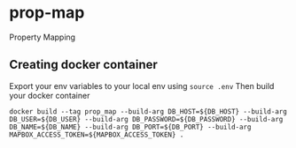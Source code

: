 # prop-map
Property Mapping


## Creating docker container
Export your env variables to your local env using ```source .env```
Then build your docker container
```
docker build --tag prop_map --build-arg DB_HOST=${DB_HOST} --build-arg DB_USER=${DB_USER} --build-arg DB_PASSWORD=${DB_PASSWORD} --build-arg DB_NAME=${DB_NAME} --build-arg DB_PORT=${DB_PORT} --build-arg MAPBOX_ACCESS_TOKEN=${MAPBOX_ACCESS_TOKEN} .
```
